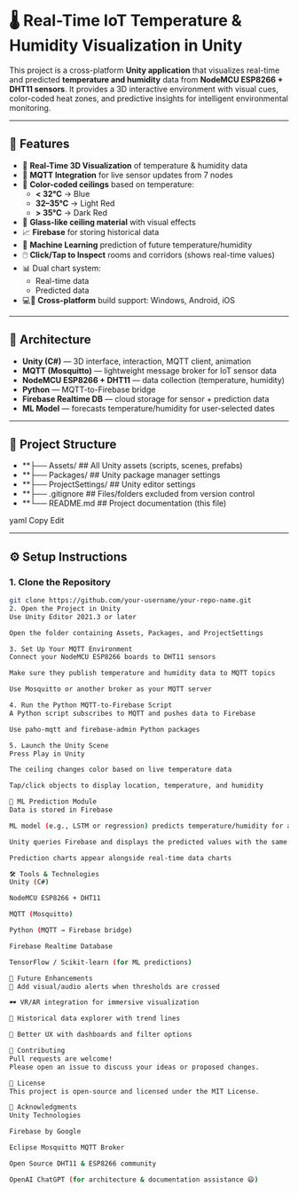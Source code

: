 # 🌡️ Real-Time IoT Temperature & Humidity Visualization in Unity

This project is a cross-platform **Unity application** that visualizes real-time and predicted **temperature and humidity** data from **NodeMCU ESP8266 + DHT11 sensors**. It provides a 3D interactive environment with visual cues, color-coded heat zones, and predictive insights for intelligent environmental monitoring.

---

## 🚀 Features

- 🔴 **Real-Time 3D Visualization** of temperature & humidity data  
- 📡 **MQTT Integration** for live sensor updates from 7 nodes  
- 🌈 **Color-coded ceilings** based on temperature:  
  - **< 32°C** → Blue  
  - **32–35°C** → Light Red  
  - **> 35°C** → Dark Red  
- 🧊 **Glass-like ceiling material** with visual effects  
- 📈 **Firebase** for storing historical data  
- 🤖 **Machine Learning** prediction of future temperature/humidity  
- 🖱️ **Click/Tap to Inspect** rooms and corridors (shows real-time values)  
- 📊 Dual chart system:  
  - Real-time data  
  - Predicted data  
- 💻📱 **Cross-platform** build support: Windows, Android, iOS  

---

## 🧱 Architecture

- **Unity (C#)** — 3D interface, interaction, MQTT client, animation  
- **MQTT (Mosquitto)** — lightweight message broker for IoT sensor data  
- **NodeMCU ESP8266 + DHT11** — data collection (temperature, humidity)  
- **Python** — MQTT-to-Firebase bridge  
- **Firebase Realtime DB** — cloud storage for sensor + prediction data  
- **ML Model** — forecasts temperature/humidity for user-selected dates  

---

## 📁 Project Structure

- **├── Assets/ ## All Unity assets (scripts, scenes, prefabs)
- **├── Packages/ ## Unity package manager settings
- **├── ProjectSettings/ ## Unity editor settings
- **├── .gitignore ## Files/folders excluded from version control
- **└── README.md ## Project documentation (this file)

yaml
Copy
Edit

---

## ⚙️ Setup Instructions

### 1. Clone the Repository

```bash
git clone https://github.com/your-username/your-repo-name.git
2. Open the Project in Unity
Use Unity Editor 2021.3 or later

Open the folder containing Assets, Packages, and ProjectSettings

3. Set Up Your MQTT Environment
Connect your NodeMCU ESP8266 boards to DHT11 sensors

Make sure they publish temperature and humidity data to MQTT topics

Use Mosquitto or another broker as your MQTT server

4. Run the Python MQTT-to-Firebase Script
A Python script subscribes to MQTT and pushes data to Firebase

Use paho-mqtt and firebase-admin Python packages

5. Launch the Unity Scene
Press Play in Unity

The ceiling changes color based on live temperature data

Tap/click objects to display location, temperature, and humidity

🧠 ML Prediction Module
Data is stored in Firebase

ML model (e.g., LSTM or regression) predicts temperature/humidity for a selected date

Unity queries Firebase and displays the predicted values with the same color rules

Prediction charts appear alongside real-time data charts

🛠️ Tools & Technologies
Unity (C#)

NodeMCU ESP8266 + DHT11

MQTT (Mosquitto)

Python (MQTT → Firebase bridge)

Firebase Realtime Database

TensorFlow / Scikit-learn (for ML predictions)

📌 Future Enhancements
🔔 Add visual/audio alerts when thresholds are crossed

🕶️ VR/AR integration for immersive visualization

🧾 Historical data explorer with trend lines

🎨 Better UX with dashboards and filter options

🤝 Contributing
Pull requests are welcome!
Please open an issue to discuss your ideas or proposed changes.

📜 License
This project is open-source and licensed under the MIT License.

🙏 Acknowledgments
Unity Technologies

Firebase by Google

Eclipse Mosquitto MQTT Broker

Open Source DHT11 & ESP8266 community

OpenAI ChatGPT (for architecture & documentation assistance 😄)
